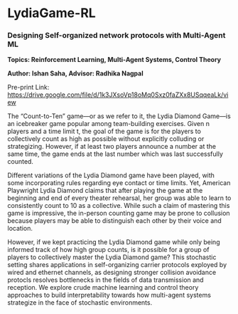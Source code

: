 # LydiaGame-RL

### Designing Self-organized network protocols with Multi-Agent ML

**Topics: Reinforcement Learning, Multi-Agent Systems, Control Theory**

**Author: Ishan Saha, Advisor: Radhika Nagpal**

Pre-print Link: https://drive.google.com/file/d/1k3JXsoVp18oMq0Sxz0faZXx8USqqeaLk/view

The “Count-to-Ten” game—or as we refer to it, the Lydia Diamond Game—is an icebreaker game popular
among team-building exercises. Given n players and a time limit t, the goal of the game is for the players
to collectively count as high as possible without explicitly colluding or strategizing. However, if at least
two players announce a number at the same time, the game ends at the last number which was last
successfully counted.

Different variations of the Lydia Diamond game have been played, with some incorporating rules
regarding eye contact or time limits. Yet, American Playwright Lydia Diamond claims that after playing the
game at the beginning and end of every theater rehearsal, her group was able to learn to consistently
count to 10 as a collective. While such a claim of mastering this game is impressive, the in-person counting
game may be prone to collusion because players may be able to distinguish each other by their voice and
location.

However, if we kept practicing the Lydia Diamond game while only being informed track of how high group
counts, is it possible for a group of players to collectively master the Lydia Diamond game? This stochastic setting shares applications in self-organizing carrier protocols exployed by wired and ethernet channels, as designing stronger collision avoidance protocls resolves bottlenecks in the fields of data transmission and reception.
We explore crude machine learning and control theory approaches to build interpretability towards how multi-agent systems strategize in the  face of stochastic environments.
